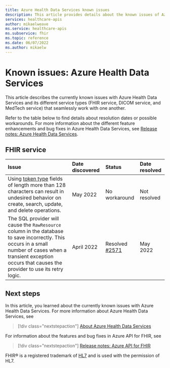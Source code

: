 ```yaml
---
title: Azure Health Data Services known issues
description: This article provides details about the known issues of Azure Health Data Services.
services: healthcare-apis
author: mikaelweave
ms.service: healthcare-apis
ms.subservice: fhir
ms.topic: reference
ms.date: 06/07/2022
ms.author: mikaelw
---
```


# Known issues: Azure Health Data Services

This article describes the currently known issues with Azure Health Data Services and its different service types (FHIR service, DICOM service, and MedTech service) that seamlessly work with one another.

Refer to the table below to find details about resolution dates or possible workarounds. For more information about the different feature enhancements and bug fixes in Azure Health Data Services, see [Release notes: Azure Health Data Services](release-notes.md).

## FHIR service

|Issue | Date discovered | Status | Date resolved |
| :------------------------------------- | :------------ | :------------- | :------------- |
|Using [token type](https://www.hl7.org/fhir/search.html#token) fields of length more than 128 characters can result in undesired behavior on create, search, update, and delete operations.  | May 2022  |No workaround  | Not resolved |
|The SQL provider will cause the `RawResource` column in the database to save incorrectly. This occurs in a small number of cases when a transient exception occurs that causes the provider to use its retry logic. |April 2022 |Resolved [#2571](https://github.com/microsoft/fhir-server/pull/2571)|May 2022 |

## Next steps

In this article, you learned about the currently known issues with Azure Health Data Services. For more information about Azure Health Data Services, see

>[!div class="nextstepaction"]
>[About Azure Health Data Services](healthcare-apis-overview.md)

For information about the features and bug fixes in Azure API for FHIR, see

>[!div class="nextstepaction"]
>[Release notes: Azure API for FHIR](./azure-api-for-fhir/release-notes.md)

FHIR&#174; is a registered trademark of [HL7](https://hl7.org/fhir/) and is used with the permission of HL7. 